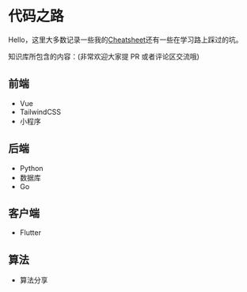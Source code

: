 # 代码之路

Hello，这里大多数记录一些我的[Cheatsheet](https://en.wikipedia.org/wiki/Cheat_sheet)还有一些在学习路上踩过的坑。

知识库所包含的内容：(非常欢迎大家提 PR 或者评论区交流哦)

## 前端

- Vue
- TailwindCSS
- 小程序

## 后端

- Python
- 数据库
- Go

## 客户端

- Flutter

## 算法

- 算法分享
